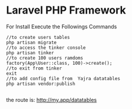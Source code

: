 # Laravel PHP Framework

For Install Execute the Followings Commands
```
//to create users tables
php artisan migrate 
//to access the tinker console
php artisan tinker
//to create 100 users ramdoms
factory(App\User::class, 100)->create();
//to exit from tinker 
exit
//to add config file from  Yajra datatables
php artisan vendor:publish


```

the route is: http://my.app/datatables